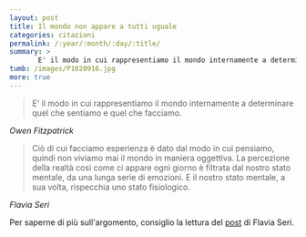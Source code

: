 ```yaml
---
layout: post
title: Il mondo non appare a tutti uguale
categories: citazioni
permalink: /:year/:month/:day/:title/
summary: >
       E' il modo in cui rappresentiamo il mondo internamente a determinare quel che sentiamo e quel che facciamo.
tumb: /images/P1020916.jpg
more: true
---
```

<blockquote cite="Owen Fitzpatrick">
<p>E' il modo in cui rappresentiamo il mondo internamente a determinare quel che sentiamo e quel che facciamo.</p>
</blockquote>
<cite>Owen Fitzpatrick</cite>

<blockquote cite="Flavia Seri">
<p>Ciò di cui facciamo esperienza è dato dal modo in cui pensiamo, quindi non viviamo mai il mondo in maniera oggettiva. La percezione della realtà così come ci appare ogni giorno è filtrata dal nostro stato mentale, da una lunga serie di emozioni. E il nostro stato mentale, a sua volta, rispecchia uno stato fisiologico.</p>
</blockquote>
<cite>Flavia Seri</cite>

Per saperne di più sull'argomento, consiglio la lettura del
[post](http://flaviaseri.typepad.com/blog/2011/02/il-bodymind-la-biochimica-del-tutto.html) di Flavia Seri.
